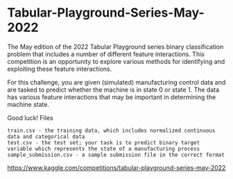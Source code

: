 # Tabular-Playground-Series-May-2022

The May edition of the 2022 Tabular Playground series binary classification problem that includes a number of different feature interactions. This competition is an opportunity to explore various methods for identifying and exploiting these feature interactions.

For this challenge, you are given (simulated) manufacturing control data and are tasked to predict whether the machine is in state 0 or state 1. The data has various feature interactions that may be important in determining the machine state.

Good luck!
Files

    train.csv - the training data, which includes normalized continuous data and categorical data
    test.csv - the test set; your task is to predict binary target variable which represents the state of a manufacturing process
    sample_submission.csv - a sample submission file in the correct format



https://www.kaggle.com/competitions/tabular-playground-series-may-2022
